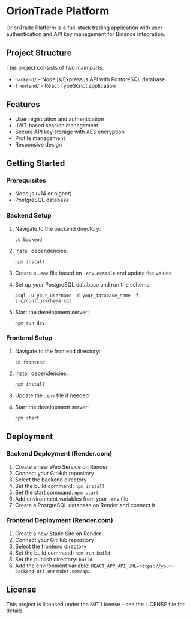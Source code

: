 # OrionTrade Platform

OrionTrade Platform is a full-stack trading application with user authentication and API key management for Binance integration.

## Project Structure

This project consists of two main parts:

- `backend/` - Node.js/Express.js API with PostgreSQL database
- `frontend/` - React TypeScript application

## Features

- User registration and authentication
- JWT-based session management
- Secure API key storage with AES encryption
- Profile management
- Responsive design

## Getting Started

### Prerequisites

- Node.js (v14 or higher)
- PostgreSQL database

### Backend Setup

1. Navigate to the backend directory:
   ```
   cd backend
   ```

2. Install dependencies:
   ```
   npm install
   ```

3. Create a `.env` file based on `.env.example` and update the values

4. Set up your PostgreSQL database and run the schema:
   ```
   psql -U your_username -d your_database_name -f src/config/schema.sql
   ```

5. Start the development server:
   ```
   npm run dev
   ```

### Frontend Setup

1. Navigate to the frontend directory:
   ```
   cd frontend
   ```

2. Install dependencies:
   ```
   npm install
   ```

3. Update the `.env` file if needed

4. Start the development server:
   ```
   npm start
   ```

## Deployment

### Backend Deployment (Render.com)

1. Create a new Web Service on Render
2. Connect your GitHub repository
3. Select the backend directory
4. Set the build command: `npm install`
5. Set the start command: `npm start`
6. Add environment variables from your `.env` file
7. Create a PostgreSQL database on Render and connect it

### Frontend Deployment (Render.com)

1. Create a new Static Site on Render
2. Connect your GitHub repository
3. Select the frontend directory
4. Set the build command: `npm run build`
5. Set the publish directory: `build`
6. Add the environment variable: `REACT_APP_API_URL=https://your-backend-url.onrender.com/api`

## License

This project is licensed under the MIT License - see the LICENSE file for details. 